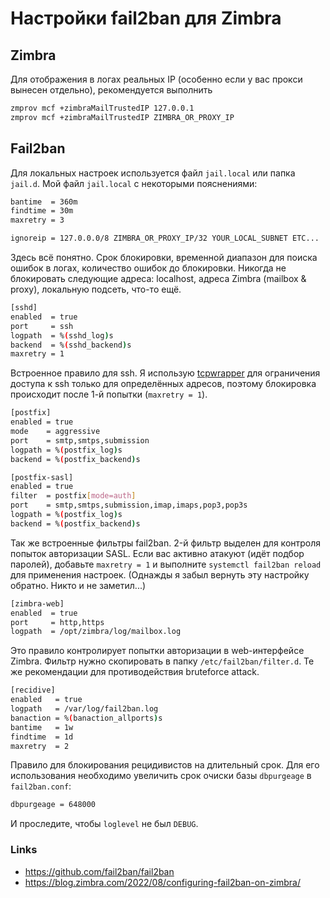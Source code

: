 # Настройки fail2ban для Zimbra

## Zimbra
Для отображения в логах реальных IP (особенно если у вас прокси вынесен отдельно), рекомендуется выполнить

```bash
zmprov mcf +zimbraMailTrustedIP 127.0.0.1
zmprov mcf +zimbraMailTrustedIP ZIMBRA_OR_PROXY_IP
```

## Fail2ban
Для локальных настроек используется файл `jail.local` или папка `jail.d`.
Мой файл `jail.local` с некоторыми пояснениями:

```bash
bantime  = 360m
findtime = 30m
maxretry = 3

ignoreip = 127.0.0.0/8 ZIMBRA_OR_PROXY_IP/32 YOUR_LOCAL_SUBNET ETC...
```

Здесь всё понятно. Срок блокировки, временной диапазон для поиска ошибок в логах, количество ошибок до блокировки.
Никогда не блокировать следующие адреса: localhost, адреса Zimbra (mailbox & proxy), локальную подсеть, что-то ещё.

```bash
[sshd]
enabled  = true
port     = ssh
logpath  = %(sshd_log)s
backend  = %(sshd_backend)s
maxretry = 1
```

Встроенное правило для ssh. Я использую [tcpwrapper](https://www.securitylab.ru/glossary/tcp_wrapper_/) для ограничения доступа к ssh только для определённых адресов, поэтому блокировка происходит после 1-й попытки (`maxretry = 1`).

```bash
[postfix]
enabled = true
mode    = aggressive
port    = smtp,smtps,submission
logpath = %(postfix_log)s
backend = %(postfix_backend)s

[postfix-sasl]
enabled = true
filter  = postfix[mode=auth]
port    = smtp,smtps,submission,imap,imaps,pop3,pop3s
logpath = %(postfix_log)s
backend = %(postfix_backend)s
```

Так же встроенные фильтры fail2ban. 2-й фильтр выделен для контроля попыток авторизации SASL. Если вас активно атакуют (идёт подбор паролей), добавьте `maxretry = 1` и выполните `systemctl fail2ban reload` для применения настроек. (Однажды я забыл вернуть эту настройку обратно. Никто и не заметил...)

```bash
[zimbra-web]
enabled  = true
port     = http,https
logpath  = /opt/zimbra/log/mailbox.log
```

Это правило контролирует попытки авторизации в web-интерфейсе Zimbra. Фильтр нужно скопировать в папку `/etc/fail2ban/filter.d`. Те же рекомендации для противодействия bruteforce attack.

```bash
[recidive]
enabled   = true
logpath   = /var/log/fail2ban.log
banaction = %(banaction_allports)s
bantime   = 1w
findtime  = 1d
maxretry  = 2
```

Правило для блокирования рецидивистов на длительный срок. Для его использования необходимо увеличить срок очиски базы `dbpurgeage` в `fail2ban.conf`:

```bash
dbpurgeage = 648000
```

И проследите, чтобы `loglevel` не был `DEBUG`.

### Links
* https://github.com/fail2ban/fail2ban
* https://blog.zimbra.com/2022/08/configuring-fail2ban-on-zimbra/

